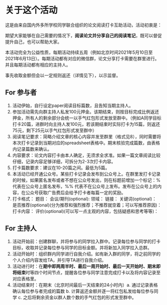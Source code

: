 # 关于这个活动
这是由来自国内外多所学校同学联合组织的论文阅读打卡互助活动，活动初衷是：

期望大家能够在自己需要的情况下，**阅读论文并分享自己的阅读笔记**，既可以督促提升自己，也可以帮助大家。

本活动完全为公益性质，每期活动持续五周（例如北京时间2021年5月10日至2021年6月13日）。每期活动都有对应的微信群，论文分享打卡需要在群里进行。并且每期活动都有相应的主持人。

事先收取金额但会以一定规则返还（详情见下），以示监督。

## For 参与者
1. 活动伊始，自行设定paper阅读目标篇数，且告知当期主持人。
2. 参加活动需先向群主持人私发100元押金。该期结束，则按目标完成比例返还押金，所有人的剩余部分会统一以手气红包形式发放至群中。（例如A同学目标打卡20篇，进群时向主持人发100元，若该期结束时实际打卡为15篇，则返还75元，剩下25元以手气红包形式发至群中）
4. 阅读笔记要求：简略介绍文章的核心内容并发至群里（格式见8），同时需要将本次打卡记录到当期对应的spreadsheet表格中。期末核验完成篇数，由表格内记录篇数来确认。
5. 内容要求：论文内容打卡由本人确定，无须求全求准。如果一篇文章阅读比较仔细，记录内容足够详细，可拆分为2-3次打卡内容。
6. 打卡篇数要求：建议在10-20篇之间。最低为5篇。
7. 本活动已经开通公众号。某些打卡记录会发布到公众号上。在群里发打卡记录的时候，如果匿名发布或者不想在公众号发出，则在标题前增加一个标记：% 代表在公众号上匿名发布，%% 代表不在公众号上发布。发布在公众号上的内容，在公众号获取广告费后会给予打卡者每篇一定的奖励。
8. 打卡格式：
题目：
会议/期刊(optional):
领域：
链接：
关键词(optional)：
是否推荐(optional)(分为推荐和强烈推荐；不推荐就空着；可以写推荐原因)：
打卡内容：
评价(optional)(可以写一点主观的内容，包括疑惑和思考等等)：


## For 主持人
1. 活动开始前：创建群聊，并将参与的同学拉入群中。记录每位参与同学的打卡目标，收取并记录每位参与同学的目标金额。并将新加入同学拉入总群。
2. 活动开始时：组织群内同学进行自我介绍。如有新入群的同学，将之前同学的个人介绍内容发给TA，并引导TA进行自我介绍。
3. 活动进行时：在**期中即两周半时、最后一周开始时、最后一天开始时、期末即将结束**时等四个时间节点，提醒各位参与同学注意完成打卡以及将内容记录至对应表格里。
4. 活动结束时：在期末（北京时间最后一天结束的24小时内）a. 通过记录表格确认每位参与者完成的篇数 b. 计算返还金额并逐一将红包私发给每位参与同学 c. 之后将剩余资金以群人数个数的手气红包的形式发至群中。
